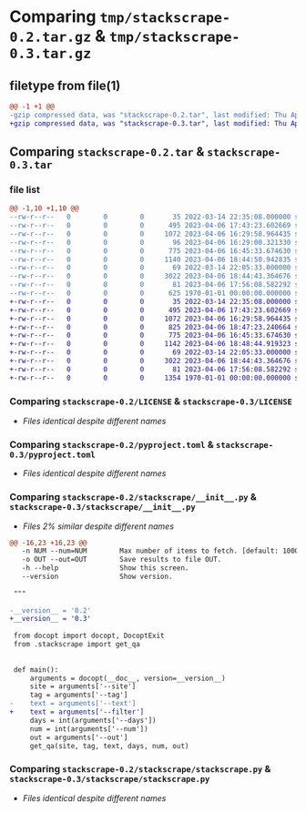 # Comparing `tmp/stackscrape-0.2.tar.gz` & `tmp/stackscrape-0.3.tar.gz`

## filetype from file(1)

```diff
@@ -1 +1 @@
-gzip compressed data, was "stackscrape-0.2.tar", last modified: Thu Apr  6 18:45:55 2023, max compression
+gzip compressed data, was "stackscrape-0.3.tar", last modified: Thu Apr  6 18:50:22 2023, max compression
```

## Comparing `stackscrape-0.2.tar` & `stackscrape-0.3.tar`

### file list

```diff
@@ -1,10 +1,10 @@
--rw-r--r--   0        0        0       35 2022-03-14 22:35:08.000000 stackscrape-0.2/.gitignore
--rw-r--r--   0        0        0      495 2023-04-06 17:43:23.602669 stackscrape-0.2/.vscode/launch.json
--rw-r--r--   0        0        0     1072 2023-04-06 16:29:58.964435 stackscrape-0.2/LICENSE
--rw-r--r--   0        0        0       96 2023-04-06 16:29:00.321330 stackscrape-0.2/README.md
--rw-r--r--   0        0        0      775 2023-04-06 16:45:33.674630 stackscrape-0.2/pyproject.toml
--rw-r--r--   0        0        0     1140 2023-04-06 18:44:50.942835 stackscrape-0.2/stackscrape/__init__.py
--rw-r--r--   0        0        0       69 2022-03-14 22:05:33.000000 stackscrape-0.2/stackscrape/__main__.py
--rw-r--r--   0        0        0     3022 2023-04-06 18:44:43.364676 stackscrape-0.2/stackscrape/stackscrape.py
--rw-r--r--   0        0        0       81 2023-04-06 17:56:08.582292 stackscrape-0.2/test.py
--rw-r--r--   0        0        0      625 1970-01-01 00:00:00.000000 stackscrape-0.2/PKG-INFO
+-rw-r--r--   0        0        0       35 2022-03-14 22:35:08.000000 stackscrape-0.3/.gitignore
+-rw-r--r--   0        0        0      495 2023-04-06 17:43:23.602669 stackscrape-0.3/.vscode/launch.json
+-rw-r--r--   0        0        0     1072 2023-04-06 16:29:58.964435 stackscrape-0.3/LICENSE
+-rw-r--r--   0        0        0      825 2023-04-06 18:47:23.240664 stackscrape-0.3/README.md
+-rw-r--r--   0        0        0      775 2023-04-06 16:45:33.674630 stackscrape-0.3/pyproject.toml
+-rw-r--r--   0        0        0     1142 2023-04-06 18:48:44.919323 stackscrape-0.3/stackscrape/__init__.py
+-rw-r--r--   0        0        0       69 2022-03-14 22:05:33.000000 stackscrape-0.3/stackscrape/__main__.py
+-rw-r--r--   0        0        0     3022 2023-04-06 18:44:43.364676 stackscrape-0.3/stackscrape/stackscrape.py
+-rw-r--r--   0        0        0       81 2023-04-06 17:56:08.582292 stackscrape-0.3/test.py
+-rw-r--r--   0        0        0     1354 1970-01-01 00:00:00.000000 stackscrape-0.3/PKG-INFO
```

### Comparing `stackscrape-0.2/LICENSE` & `stackscrape-0.3/LICENSE`

 * *Files identical despite different names*

### Comparing `stackscrape-0.2/pyproject.toml` & `stackscrape-0.3/pyproject.toml`

 * *Files identical despite different names*

### Comparing `stackscrape-0.2/stackscrape/__init__.py` & `stackscrape-0.3/stackscrape/__init__.py`

 * *Files 2% similar despite different names*

```diff
@@ -16,23 +16,23 @@
   -n NUM --num=NUM        Max number of items to fetch. [default: 1000]
   -o OUT --out=OUT        Save results to file OUT.
   -h --help               Show this screen.
   --version               Show version.
 
 """
 
-__version__ = '0.2'
+__version__ = '0.3'
 
 from docopt import docopt, DocoptExit
 from .stackscrape import get_qa
 
 
 def main():
     arguments = docopt(__doc__, version=__version__)
     site = arguments['--site']
     tag = arguments['--tag']
-    text = arguments['--text']
+    text = arguments['--filter']
     days = int(arguments['--days'])
     num = int(arguments['--num'])
     out = arguments['--out']
     get_qa(site, tag, text, days, num, out)
```

### Comparing `stackscrape-0.2/stackscrape/stackscrape.py` & `stackscrape-0.3/stackscrape/stackscrape.py`

 * *Files identical despite different names*

